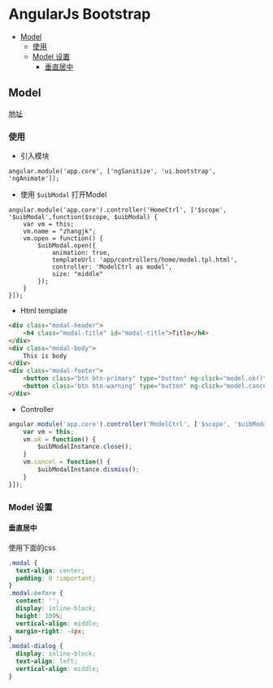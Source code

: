 # AngularJs Bootstrap

<!-- toc -->

- [Model](#model)
  * [使用](#%E4%BD%BF%E7%94%A8)
  * [Model 设置](#model-%E8%AE%BE%E7%BD%AE)
    + [垂直居中](#%E5%9E%82%E7%9B%B4%E5%B1%85%E4%B8%AD)

<!-- tocstop -->

## Model
[地址](https://angular-ui.github.io/bootstrap/#/modal)
### 使用
* 引入模块
```
angular.module('app.core', ['ngSanitize', 'ui.bootstrap', 'ngAnimate']);
```
* 使用 `$uibModal` 打开Model
```
angular.module('app.core').controller('HomeCtrl', ['$scope', '$uibModal',function($scope, $uibModal) {
    var vm = this;
    vm.name = "zhangjk";
    vm.open = function() {
        $uibModal.open({
            animation: true,
            templateUrl: 'app/controllers/home/model.tpl.html',
            controller: 'ModelCtrl as model',
            size: "middle"
        });
    }
}]);
```
* Html template
```html
<div class="modal-header">
    <h4 class="modal-title" id="modal-title">Title</h4>
</div>
<div class="modal-body">
    This is body
</div>
<div class="modal-footer">
    <button class="btn btn-primary" type="button" ng-click="model.ok()">OK</button>
    <button class="btn btn-warning" type="button" ng-click="model.cancel()">Cancel</button>
</div>
```
* Controller
```js
angular.module('app.core').controller('ModelCtrl', ['$scope', '$uibModalInstance',function($scope, $uibModalInstance) {
    var vm = this;
    vm.ok = function() {
        $uibModalInstance.close();
    }
    vm.cancel = function() {
        $uibModalInstance.dismiss();
    }
}]);
```
### Model 设置
#### 垂直居中
使用下面的css
```css
.modal {
  text-align: center;
  padding: 0 !important;
}
.modal:before {
  content: '';
  display: inline-block;
  height: 100%;
  vertical-align: middle;
  margin-right: -4px;
}
.modal-dialog {
  display: inline-block;
  text-align: left;
  vertical-align: middle;
}
```
